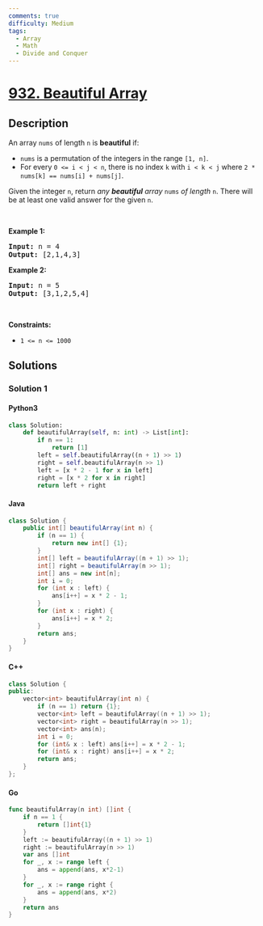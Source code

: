 ```yaml
---
comments: true
difficulty: Medium
tags:
  - Array
  - Math
  - Divide and Conquer
---
```


<!-- problem:start -->

# [932. Beautiful Array](https://leetcode.com/problems/beautiful-array)


## Description

<!-- description:start -->

<p>An array <code>nums</code> of length <code>n</code> is <strong>beautiful</strong> if:</p>

<ul>
	<li><code>nums</code> is a permutation of the integers in the range <code>[1, n]</code>.</li>
	<li>For every <code>0 &lt;= i &lt; j &lt; n</code>, there is no index <code>k</code> with <code>i &lt; k &lt; j</code> where <code>2 * nums[k] == nums[i] + nums[j]</code>.</li>
</ul>

<p>Given the integer <code>n</code>, return <em>any <strong>beautiful</strong> array </em><code>nums</code><em> of length </em><code>n</code>. There will be at least one valid answer for the given <code>n</code>.</p>

<p>&nbsp;</p>
<p><strong class="example">Example 1:</strong></p>
<pre><strong>Input:</strong> n = 4
<strong>Output:</strong> [2,1,4,3]
</pre><p><strong class="example">Example 2:</strong></p>
<pre><strong>Input:</strong> n = 5
<strong>Output:</strong> [3,1,2,5,4]
</pre>
<p>&nbsp;</p>
<p><strong>Constraints:</strong></p>

<ul>
	<li><code>1 &lt;= n &lt;= 1000</code></li>
</ul>

<!-- description:end -->

## Solutions

<!-- solution:start -->

### Solution 1

<!-- tabs:start -->

#### Python3

```python
class Solution:
    def beautifulArray(self, n: int) -> List[int]:
        if n == 1:
            return [1]
        left = self.beautifulArray((n + 1) >> 1)
        right = self.beautifulArray(n >> 1)
        left = [x * 2 - 1 for x in left]
        right = [x * 2 for x in right]
        return left + right
```

#### Java

```java
class Solution {
    public int[] beautifulArray(int n) {
        if (n == 1) {
            return new int[] {1};
        }
        int[] left = beautifulArray((n + 1) >> 1);
        int[] right = beautifulArray(n >> 1);
        int[] ans = new int[n];
        int i = 0;
        for (int x : left) {
            ans[i++] = x * 2 - 1;
        }
        for (int x : right) {
            ans[i++] = x * 2;
        }
        return ans;
    }
}
```

#### C++

```cpp
class Solution {
public:
    vector<int> beautifulArray(int n) {
        if (n == 1) return {1};
        vector<int> left = beautifulArray((n + 1) >> 1);
        vector<int> right = beautifulArray(n >> 1);
        vector<int> ans(n);
        int i = 0;
        for (int& x : left) ans[i++] = x * 2 - 1;
        for (int& x : right) ans[i++] = x * 2;
        return ans;
    }
};
```

#### Go

```go
func beautifulArray(n int) []int {
	if n == 1 {
		return []int{1}
	}
	left := beautifulArray((n + 1) >> 1)
	right := beautifulArray(n >> 1)
	var ans []int
	for _, x := range left {
		ans = append(ans, x*2-1)
	}
	for _, x := range right {
		ans = append(ans, x*2)
	}
	return ans
}
```

<!-- tabs:end -->

<!-- solution:end -->

<!-- problem:end -->
